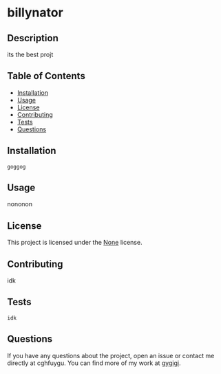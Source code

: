 # billynator



## Description

its the best projt

## Table of Contents

- [Installation](#installation)
- [Usage](#usage)
- [License](#license)
- [Contributing](#contributing)
- [Tests](#tests)
- [Questions](#questions)

## Installation

```
goggog
```

## Usage

nononon

## License

This project is licensed under the [None]() license.


## Contributing

idk

## Tests

```
idk
```

## Questions

If you have any questions about the project, open an issue or contact me directly at cghfuygu. You can find more of my work at [gygigi](https://github.com/gygigi).
